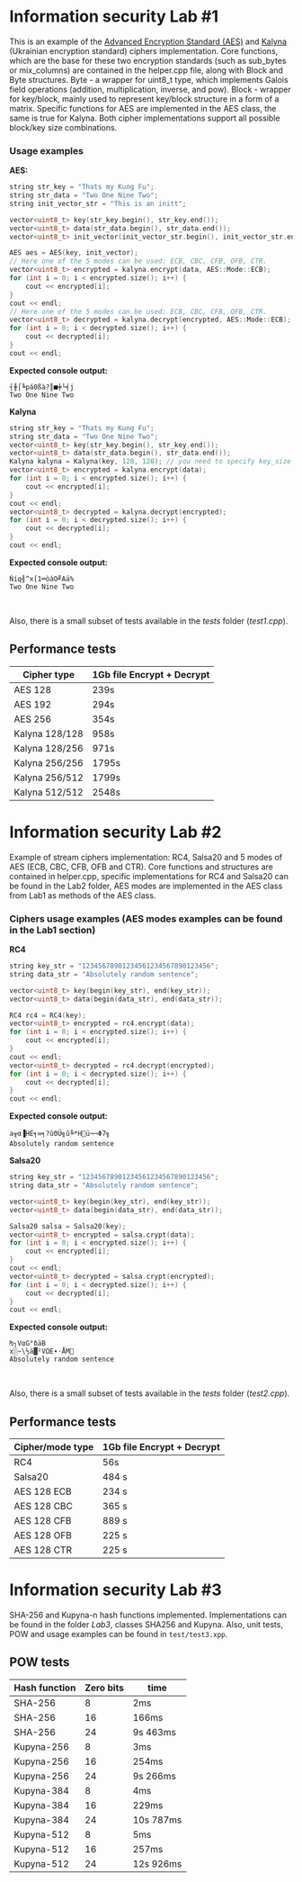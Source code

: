 # Information security Lab #1

This is an example of the [Advanced Encryption Standard (AES)](https://nvlpubs.nist.gov/nistpubs/FIPS/NIST.FIPS.197.pdf) and [Kalyna](https://eprint.iacr.org/2015/650) (Ukrainian encryption standard) ciphers implementation. 
Core functions, which are the base for these two encryption standards (such as sub_bytes or mix_columns) are contained in the helper.cpp file, along with Block and Byte structures. 
Byte - a wrapper for uint8_t type, which implements Galois field operations (addition, multiplication, inverse, and pow).
Block - wrapper for key/block, mainly used to represent key/block structure in a form of a matrix.
Specific functions for AES are implemented in the AES class, the same is true for Kalyna.  Both cipher implementations support all possible block/key size combinations.
### Usage examples 
**AES:**
```c++
string str_key = "Thats my Kung Fu";
string str_data = "Two One Nine Two";
string init_vector_str = "This is an initt";

vector<uint8_t> key(str_key.begin(), str_key.end());
vector<uint8_t> data(str_data.begin(), str_data.end());
vector<uint8_t> init_vector(init_vector_str.begin(), init_vector_str.end());

AES aes = AES(key, init_vector);
// Here one of the 5 modes can be used: ECB, CBC, CFB, OFB, CTR.
vector<uint8_t> encrypted = kalyna.encrypt(data, AES::Mode::ECB);
for (int i = 0; i < encrypted.size(); i++) {
    cout << encrypted[i];
}
cout << endl;
// Here one of the 5 modes can be used: ECB, CBC, CFB, OFB, CTR.
vector<uint8_t> decrypted = kalyna.decrypt(encrypted, AES::Mode::ECB);
for (int i = 0; i < decrypted.size(); i++) {
    cout << decrypted[i];
}
cout << endl;
```
**Expected console output:**
```
┤╫⌠╚pá0ßà?║■╪└╡j
Two One Nine Two
```
**Kalyna**
```c++
string str_key = "Thats my Kung Fu";
string str_data = "Two One Nine Two";
vector<uint8_t> key(str_key.begin(), str_key.end());
vector<uint8_t> data(str_data.begin(), str_data.end());
Kalyna kalyna = Kalyna(key, 128, 128); // you need to specify key_size and block_size explicitly for Kalyna
vector<uint8_t> encrypted = kalyna.encrypt(data);
for (int i = 0; i < encrypted.size(); i++) {
    cout << encrypted[i];
}
cout << endl;
vector<uint8_t> decrypted = kalyna.decrypt(encrypted);
for (int i = 0; i < decrypted.size(); i++) {
    cout << decrypted[i];
}
cout << endl;
```
**Expected console output:**
```
Ñíq╢^x[1═òáO╝Aä%
Two One Nine Two
```
<br />

Also, there is a small subset of tests available in the *tests* folder (*test1.cpp*).

## Performance tests

| Cipher type  | 1Gb file Encrypt + Decrypt| 
| ------------- | ------------- |
| AES 128  |  239s  |
| AES 192  |  294s  |
| AES 256  |  354s  |
| Kalyna 128/128  |  958s  |
| Kalyna 128/256  |  971s |
| Kalyna 256/256  |  1795s  |
| Kalyna 256/512  |  1799s  |
| Kalyna 512/512  |  2548s  |

# Information security Lab #2

Example of stream ciphers implementation: RC4, Salsa20 and
5 modes of AES (ECB, CBC, CFB, OFB and CTR).
Core functions and structures are contained in helper.cpp, specific implementations
for RC4 and Salsa20 can be found in the Lab2 folder, AES modes are implemented in the
AES class from Lab1 as methods of the AES class.

### Ciphers usage examples (AES modes examples can be found in the Lab1 section)

**RC4**
```c++
string key_str = "12345678901234561234567890123456";
string data_str = "Absolutely random sentence";

vector<uint8_t> key(begin(key_str), end(key_str));
vector<uint8_t> data(begin(data_str), end(data_str));

RC4 rc4 = RC4(key);
vector<uint8_t> encrypted = rc4.encrypt(data);
for (int i = 0; i < encrypted.size(); i++) {
    cout << encrypted[i];
}
cout << endl;
vector<uint8_t> decrypted = rc4.decrypt(encrypted);
for (int i = 0; i < decrypted.size(); i++) {
    cout << decrypted[i];
}
cout << endl;
```
**Expected console output:**
```
a╥α▐HÉ╕∞╕?ûΘÜ╗û╚*Hü¬¬Φ7╗
Absolutely random sentence
```

**Salsa20**
```c++
string key_str = "12345678901234561234567890123456";
string data_str = "Absolutely random sentence";

vector<uint8_t> key(begin(key_str), end(key_str));
vector<uint8_t> data(begin(data_str), end(data_str));

Salsa20 salsa = Salsa20(key);
vector<uint8_t> encrypted = salsa.crypt(data);
for (int i = 0; i < encrypted.size(); i++) {
    cout << encrypted[i];
}
cout << endl;
vector<uint8_t> decrypted = salsa.crypt(encrypted);
for (int i = 0; i < decrypted.size(); i++) {
    cout << decrypted[i];
}
cout << endl;
```
**Expected console output:**
```
₧┐VαG°δäB
x░~\½ä▓²VΩE∙·ÅM
Absolutely random sentence
```
<br />

Also, there is a small subset of tests available in the *tests* folder (*test2.cpp*).
## Performance tests

| Cipher/mode type  | 1Gb file Encrypt + Decrypt| 
| ------------- | ------------- |
| RC4  |  56s  |
| Salsa20 | 484 s |
| AES 128 ECB | 234 s |
| AES 128 CBC | 365 s |
| AES 128 CFB | 889 s |
| AES 128 OFB | 225 s |
| AES 128 CTR | 225 s |

# Information security Lab #3
SHA-256 and Kupyna-n hash functions implemented. Implementations can be found in the 
folder *Lab3*, classes SHA256 and Kupyna. Also, unit tests, POW and usage examples 
can be found in  ```test/test3.xpp```. 

## POW tests

| Hash function  | Zero bits | time
| ------------- | ------------- | ------------- |
| SHA-256  | 8 | 2ms  |
| SHA-256 | 16 | 166ms |
| SHA-256 | 24 | 9s 463ms |
| Kupyna-256 | 8 | 3ms |
| Kupyna-256 | 16 | 254ms |
| Kupyna-256 | 24 | 9s 266ms |
| Kupyna-384 | 8 | 4ms |
| Kupyna-384 | 16 | 229ms |
| Kupyna-384 | 24 | 10s 787ms |
| Kupyna-512 | 8 | 5ms |
| Kupyna-512 | 16 | 257ms |
| Kupyna-512 | 24 | 12s 926ms |